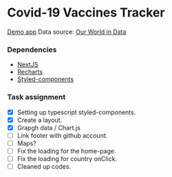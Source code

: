 # Covid-19 Vaccines Tracker

[Demo app](https://covid-vaccines-tracker.netlify.app/)
Data source: [Our World in Data](https://github.com/owid/covid-19-data)

### Dependencies

- [NextJS](https://nextjs.org/)
- [Recharts](https://recharts.org/en-US)
- [Styled-components](https://github.com/styled-components/styled-components)

### Task assignment

- [x] Setting up typescript styled-components.
- [x] Create a layout.
- [x] Grapgh data / Chart.js
- [ ] Link footer with github account.
- [ ] Maps?
- [ ] Fix the loading for the home-page.
- [ ] Fix the loading for country onClick.
- [ ] Cleaned up codes.
